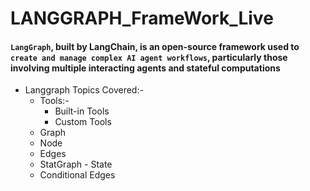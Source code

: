# LANGGRAPH_FrameWork_Live
#### `LangGraph`, built by LangChain, is an open-source framework used to `create and manage complex AI agent workflows`, particularly those involving multiple interacting agents and stateful computations
- Langgraph Topics Covered:-
    - Tools:- 
        - Built-in Tools
        - Custom Tools 
    - Graph
    - Node
    - Edges
    - StatGraph - State
    - Conditional Edges
